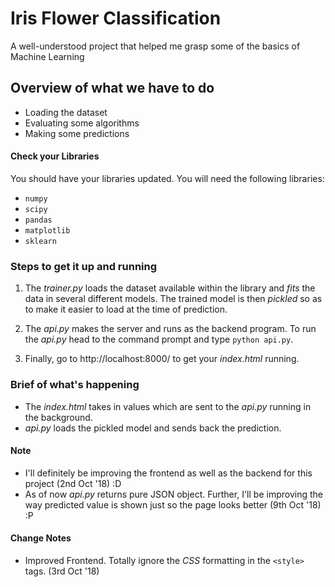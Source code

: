 # Iris Flower Classification

A well-understood project that helped me grasp some of the basics of Machine Learning

## Overview of what we have to do

* Loading the dataset
* Evaluating some algorithms
* Making some predictions

#### Check your Libraries

You should have your libraries updated. You will need the following libraries:
* `numpy`
* `scipy`
* `pandas`
* `matplotlib`
* `sklearn`

### Steps to get it up and running

1. The *trainer.py* loads the dataset available within the library and *fits* the data in several different models.
The trained model is then *pickled* so as to make it easier to load at the time of prediction.

2. The *api.py* makes the server and runs as the backend program.
To run the *api.py* head to the command prompt and type `python api.py`.

3. Finally, go to http://localhost:8000/ to get your *index.html* running.

### Brief of what's happening

* The *index.html* takes in values which are sent to the *api.py* running in the background.
* *api.py* loads the pickled model and sends back the prediction.

#### Note

* I'll definitely be improving the frontend as well as the backend for this project (2nd Oct '18) :D
* As of now *api.py* returns pure JSON object. Further, I'll be improving the way predicted value is shown just so the page looks better (9th Oct '18) :P

#### Change Notes

* Improved Frontend. Totally ignore the *CSS* formatting in the `<style>` tags. (3rd Oct '18) 
